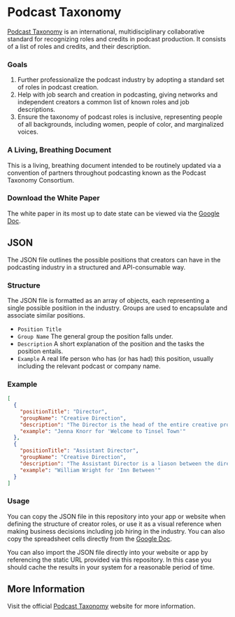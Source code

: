 # Podcast Taxonomy

<a href="https://www.podcasttaxonomy.com" target="_blank">Podcast Taxonomy</a> is an international, multidisciplinary collaborative standard for recognizing roles and credits in podcast production. It consists of a list of roles and credits, and their description.

### Goals

1. Further professionalize the podcast industry by adopting a standard set of roles in podcast creation.
2. Help with job search and creation in podcasting, giving networks and independent creators a common list of known roles and job descriptions.
3. Ensure the taxonomy of podcast roles is inclusive, representing people of all backgrounds, including women, people of color, and marginalized voices.

### A Living, Breathing Document

This is a living, breathing document intended to be routinely updated via a convention of partners throughout podcasting known as the Podcast Taxonomy Consortium.

### Download the White Paper

The white paper in its most up to date state can be viewed via the <a href="https://drive.google.com/file/d/1pkkb6_Kg7Dc33IVgTopJO7QNka3FnH7m/view?usp=sharing" target="_blank">Google Doc</a>.

## JSON

The JSON file outlines the possible positions that creators can have in the podcasting industry in a structured and API-consumable way.

### Structure

The JSON file is formatted as an array of objects, each representing a single possible positiion in the industry. Groups are used to encapsulate and associate similar positions.
- `Position Title`  
- `Group Name` The general group the position falls under.
- `Description` A short explanation of the position and the tasks the position entails.
- `Example` A real life person who has (or has had) this position, usually including the relevant podcast or company name.

### Example
```JSON
[
  {
    "positionTitle": "Director",
    "groupName": "Creative Direction",
    "description": "The Director is the head of the entire creative production, from creative details to logistics. There is typically a single director for a production. This role is primarily seen in fiction podcasts.",
    "example": "Jenna Knorr for 'Welcome to Tinsel Town'"
  },
  {
    "positionTitle": "Assistant Director",
    "groupName": "Creative Direction",
    "description": "The Assistant Director is a liason between the director and the rest of the production, often coordinating the daily logistics of production. There may be multiple assistant directors on a project. This role is primarily seen in fiction podcasts.",
    "example": "William Wright for 'Inn Between'"
  }
]
```

### Usage
You can copy the JSON file in this repository into your app or website when defining the structure of creator roles, or use it as a visual reference when making business decisions including job hiring in the industry. You can also copy the spreadsheet cells directly from the <a href="https://drive.google.com/file/d/1pkkb6_Kg7Dc33IVgTopJO7QNka3FnH7m/view?usp=sharing" target="_blank">Google Doc</a>.

You can also import the JSON file directly into your website or app by referencing the static URL provided via this repository. In this case you should cache the results in your system for a reasonable period of time.


## More Information
Visit the official <a href="https://www.podcasttaxonomy.com" target="_blank">Podcast Taxonomy</a> website for more information.